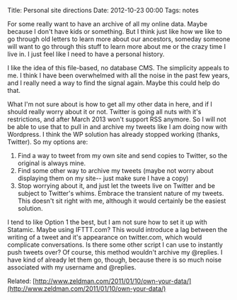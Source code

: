 Title: Personal site directions
Date: 2012-10-23 00:00
Tags: notes

For some really want to have an archive of all my online data. Maybe because I don't have kids or something. But I think just like how we like to go through old letters to learn more about our ancestors, someday someone will want to go through this stuff to learn more about me or the crazy time I live in. I just feel like I need to have a personal history. 

I like the idea of this file-based, no database CMS. The simplicity appeals to me. I think I have been overwhelmed with all the noise in the past few years, and I really need a way to find the signal again. Maybe this could help do that. 

What I'm not sure about is how to get all my other data in here, and if I should really worry about it or not. Twitter is going all nuts with it's restrictions, and after March 2013 won't support RSS anymore. So I will not be able to use that to pull in and archive my tweets like I am doing now with Wordpress. I think the WP solution has already stopped working (thanks, Twitter). So my options are:

1. Find a way to tweet from my own site and send copies to Twitter, so the original is always mine.
1. Find some other way to archive my tweets (maybe not worry about displaying them on my site-- just make sure I have a copy)
1. Stop worrying about it, and just let the tweets live on Twitter and be subject to Twitter's whims. Embrace the transient nature of my tweets. This doesn't sit right with me, although it would certainly be the easiest solution.

I tend to like Option 1 the best, but I am not sure how to set it up with Statamic. Maybe using IFTTT.com? This would introduce a lag between the writing of a tweet and it's appearance on twitter.com, which would complicate conversations. Is there some other script I can use to instantly push tweets over? Of course, this method wouldn't archive my @replies. I have kind of already let them go, though, because there is so much noise associated with my username and @replies.

Related: [http://www.zeldman.com/2011/01/10/own-your-data/](http://www.zeldman.com/2011/01/10/own-your-data/)